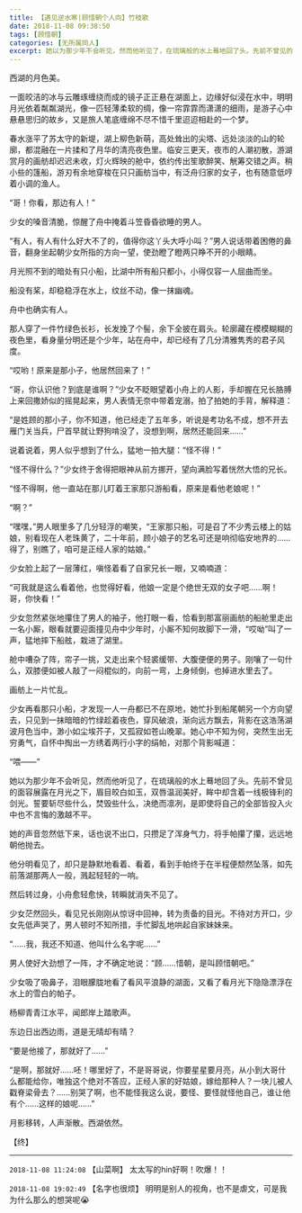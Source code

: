 ```yaml
---
title: 【遇见逆水寒|顾惜朝个人向】竹枝歌
date: 2018-11-08 09:38:50
tags: [顾惜朝]
categories: [无所属同人]
excerpt: 她以为那少年不会听见，然而他听见了，在琉璃般的水上蓦地回了头。先前不曾见的面容展露在月光之下，眉目皎白如玉，双唇温润美好，眸中却含着一线极锋利的剑光。誓要斩尽些什么，焚毁些什么，决绝而凛冽，是即使将自己的全部皆投入火中也不言悔的激越不平。
---
```


<p dir="ltr"  >西湖的月色美。</p> 
<p dir="ltr"  >一面皎洁的冰与云雕琢缠绕而成的镜子正正悬在湖面上，边缘好似浸在水中，明明月光依着粼粼湖光，像一匹轻薄柔软的绸，像一帘霏霏而潇潇的细雨，是游子心中悬悬思归的故乡，又是旅人笔底缠绵不尽不惜千里迢迢相赴的一个梦。</p> 
<p dir="ltr"  >春水涨平了苏太守的新堤，湖上柳色新萌，高处耸出的尖塔、远处淡淡的山的轮廓，都混融在一片揉和了月华的清亮夜色里。临安三更天，夜市的人潮初散，游湖赏月的画舫却迟迟未收，灯火辉映的舱中，依约传出笙歌醉笑、觥筹交错之声。稍小些的篷船，游刃有余地穿梭在只只画舫当中，有泛舟归家的女子，也有随意低哼着小调的渔人。</p> 
<p dir="ltr"  >“哥！你看，那边有人！”</p> 
<p dir="ltr"  >少女的嗓音清脆，惊醒了舟中掩着斗笠昏昏欲睡的男人。</p> 
<p dir="ltr"  >“有人，有人有什么好大不了的，值得你这丫头大呼小叫？”男人说话带着困倦的鼻音，翻身坐起朝少女所指的方向一望，使劲瞪了瞪两只睁不开的小眼睛。</p> 
<p dir="ltr"  >月光照不到的暗处有只小船，比湖中所有船只都小，小得仅容一人屈曲而坐。</p> 
<p dir="ltr"  >船没有桨，却稳稳浮在水上，纹丝不动，像一抹幽魂。</p> 
<p dir="ltr"  >舟中也确实有人。</p> 
<p dir="ltr"  >那人穿了一件竹绿色长衫，长发挽了个髻，余下全披在肩头。轮廓藏在模模糊糊的夜色里，看身量分明还是个少年，站在舟中，却已经有了几分清雅隽秀的君子风度。</p> 
<p dir="ltr"  >“哎哟！原来是那小子，他居然回来了！”</p> 
<p dir="ltr"  >“哥，你认识他？到底是谁啊？”少女不眨眼望着小舟上的人影，手却握在兄长胳膊上来回撒娇似的摇晃起来，男人表情无奈中带着宠溺，拍了拍她的手背，解释道：</p> 
<p dir="ltr"  >“是姓顾的那小子，你不知道，他已经走了五年多，听说是考功名不成，想不开去雁门关当兵，尸首早就让野狗啃没了，没想到啊，居然还能回来……”</p> 
<p dir="ltr"  >说着说着，男人似乎想到了什么，猛地一拍大腿：“怪不得！”</p> 
<p dir="ltr"  >“怪不得什么？”少女终于舍得把眼神从前方挪开，望向满脸写着恍然大悟的兄长。</p> 
<p dir="ltr"  >“怪不得啊，他一直站在那儿盯着王家那只游船看，原来是看他老娘呢！”</p> 
<p dir="ltr"  >“啊？”</p> 
<p dir="ltr"  >“嘿嘿，”男人眼里多了几分轻浮的嘲笑，“王家那只船，可是召了不少秀云楼上的姑娘，别看现在人老珠黄了，二十年前，顾小娘子的艺名可还是响彻临安地界的……得了，别瞧了，咱可是正经人家的姑娘。”</p> 
<p dir="ltr"  >少女脸上起了一层薄红，嗔怪着看了自家兄长一眼，又喃喃道：</p> 
<p dir="ltr"  >“可我就是这么看着他，也觉得好看，他娘一定是个绝世无双的女子吧……啊！哥，你快看！”</p> 
<p dir="ltr"  >少女忽然紧张地攥住了男人的袖子，他打眼一看，恰看到那富丽画舫的船舱里走出一名小厮，眼看就要迎面撞见舟中少年时，小厮不知何故脚下一滑，“哎呦”叫了一声，猛地摔下船舷，栽进了湖里。</p> 
<p dir="ltr"  >舱中嘈杂了阵，帘子一挑，又走出来个轻裘缓带、大腹便便的男子。刚嚷了一句什么，双膝便如被人敲了一闷棍似的，向前一弯，上身倾倒，也掉进水里去了。</p> 
<p dir="ltr"  >画舫上一片忙乱。</p> 
<p dir="ltr"  >少女再看那只小船，才发现一人一舟都已不在原地，她忙扑到船尾朝另一个方向望去，只见到一抹暗暗的竹绿趁着夜色，穿风破浪，渐向远方飘去，背影在这浩荡湖波月色当中，渺小如尘埃芥子，又孤寂如苍山晚翠。她心中不知为何，突然生出无穷勇气，自怀中掏出一方绣着两行小字的绢帕，对那个背影喊道：</p> 
<p dir="ltr"  >“喂——”</p> 
<p dir="ltr"  >她以为那少年不会听见，然而他听见了，在琉璃般的水上蓦地回了头。先前不曾见的面容展露在月光之下，眉目皎白如玉，双唇温润美好，眸中却含着一线极锋利的剑光。誓要斩尽些什么，焚毁些什么，决绝而凛冽，是即使将自己的全部皆投入火中也不言悔的激越不平。</p> 
<p dir="ltr"  >她的声音忽然低下来，话也说不出口，只攒足了浑身气力，将手帕攥了攥，远远地朝他抛去。</p> 
<p dir="ltr"  >他分明看见了，却只是静默地看着、看着，看到手帕终于在半程便颓然坠落，如先前落湖那两人一般，溅起轻轻的一响。</p> 
<p dir="ltr"  >然后转过身，小舟愈轻愈快，转瞬就消失不见了。</p> 
<p dir="ltr"  >少女茫然回头，看见兄长刚刚从惊讶中回神，转为责备的目光。不待对方开口，少女先低声哭了，男人顿时不知所措，手忙脚乱地哄起自家妹妹来。</p> 
<p dir="ltr"  >“……我，我还不知道、他叫什么名字呢……”</p> 
<p dir="ltr"  >男人使好大劲想了一阵，才不确定地说：“顾……惜朝，是叫顾惜朝吧。”</p> 
<p dir="ltr"  >少女吸了吸鼻子，泪眼朦胧地看了看风平浪静的湖面，又看了看月光下隐隐漂浮在水上的雪白的帕子。</p> 
<p dir="ltr"  >杨柳青青江水平，闻郎岸上踏歌声。</p> 
<p dir="ltr"  >东边日出西边雨，道是无晴却有晴？</p> 
<p dir="ltr"  >“要是他接了，那就好了……”</p> 
<p dir="ltr"  >“是啊，那就好……呸！哪里好了，不是哥哥说，你要星星要月亮，从小到大哥什么都能给你，唯独这个绝对不答应，正经人家的好姑娘，嫁给那种人？一块儿被人戳脊梁骨去？……别哭了啊，也不能怪我这么说，要怪、要怪就怪他自己，谁让他有个……这样的娘呢……”</p> 
<p dir="ltr"  >月影移转，人声渐散。西湖依然。</p> 
<p dir="ltr"  >【终】</p>

<!-- more -->

---

`2018-11-08 11:24:08` 【山菜啊】 太太写的hin好啊！吹爆！！

`2018-11-08 19:02:49` 【名字也很烦】 明明是别人的视角，也不是虐文，可是我为什么那么的想哭呢😭
